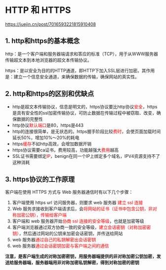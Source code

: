 # HTTP 和 HTTPS

https://juejin.cn/post/7016593221815910408

## 1. http和https的基本概念

http：是一个客户端和服务器端请求和答应的标准（TCP），用于从WWW服务器传输超文本到本地浏览器的超文本传输协议。

https：是以安全为目的的HTTP通道，即HTTP下加入SSL层进行加密。其作用是：建立一个信息安全通道，来确保数据的传输，确保网站的真实性。

## 2. http和https的区别和优缺点

- http是超文本传输协议，信息是明文的，https协议要比http协议<font color=red>安全</font>，https是具有安全性的ssl加密传输协议，可防止数据在传输过程中被窃取、改变，确保数据的完整性
- http协议<font color=red>默认端口</font>是80，https是443
- http的连接很简单，是无状态的。https握手阶段比较<font color=red>费时</font>，会使页面加载时间延长50%，增加10%～20%的耗电
- https<font color=red>缓存</font>不如http高效，会增加数据开销
- https协议需要ca证书，费用较高，功能越强大<font color=red>费用</font>越高
- SSL证书需要绑定<font color=red>IP</font>，benign在同一个IP上绑定多个域名，IPV4资源支持不了这种消耗

## 3. https协议的工作原理

客户端在使用 HTTPS 方式与 Web 服务器通信时有以下几个步骤：

1. 客户端使用 https url 访问服务器，则要求 web 服务器 <font color=red>建立 ssl 连接</font>
2. Web 服务求接收到客户端请求后，会<font color=red>将网站的证书（证书中包含公钥，非对称加密公钥），传输给客户端</font>
3. 客户端和 web 服务器开始<font color=red>协商 ssl 连接的安全等级</font>，也就是加密等级
4. 客户端浏览器通过双方协商一致的安全等级，<font color=red>建立会话密钥（对称加密密钥）</font>，然后通过网站的公钥来加密会话密钥，并传送给网站
5. web 服务器<font color=red>通过自己的私钥解密出会话密钥</font>
6. web 服务器<font color=red>通过会话密钥加密与客户端之间的通信</font>

**注意，是客户端生成的对称加密密钥，用服务器端提供的非对称加密公钥加密，发送给服务器端，服务器端用非对称加密私钥解密，得到对称加密的密钥**